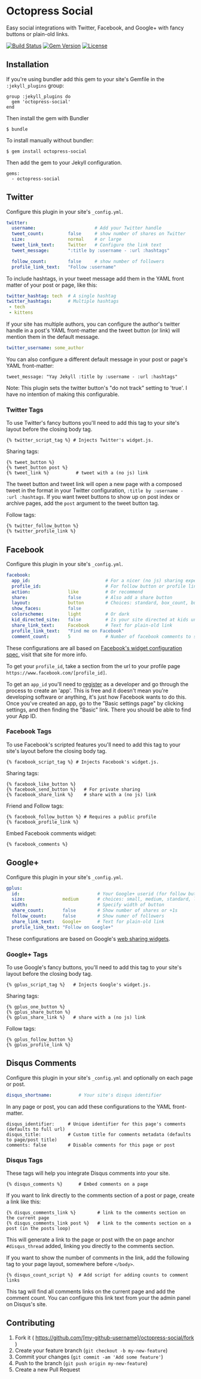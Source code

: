# Octopress Social

Easy social integrations with Twitter, Facebook, and Google+ with fancy buttons or plain-old links.

[![Build Status](http://img.shields.io/travis/octopress/social.svg)](https://travis-ci.org/octopress/social)
[![Gem Version](http://img.shields.io/gem/v/octopress-social.svg)](https://rubygems.org/gems/octopress-social)
[![License](http://img.shields.io/:license-mit-blue.svg)](http://octopress.mit-license.org)

## Installation

If you're using bundler add this gem to your site's Gemfile in the `:jekyll_plugins` group:

    group :jekyll_plugins do
      gem 'octopress-social'
    end

Then install the gem with Bundler

    $ bundle

To install manually without bundler:

    $ gem install octopress-social

Then add the gem to your Jekyll configuration.

    gems:
      - octopress-social

## Twitter

Configure this plugin in your site's `_config.yml`.

```yaml
twitter:
  username:                      # Add your Twitter handle
  tweet_count:         false     # show number of shares on Twitter
  size:                normal    # or large
  tweet_link_text:     Twitter   # Configure the link text
  tweet_message:       ":title by :username - :url :hashtags"

  follow_count:        false     # show number of followers
  profile_link_text:   "Follow :username"
```

To include hashtags, in your tweet message add them in the YAML front matter of your post or page, like this:

```yaml
twitter_hashtag: tech  # A single hashtag
twitter_hashtags:      # Multiple hashtags
 - tech
 - kittens
```

If your site has multiple authors, you can configure the author's twitter handle in a
post's YAML front-matter and the tweet button (or link) will mention them in the default message.

```yaml
twitter_username: some_author
```

You can also configure a different default message in your post or page's YAML
front-matter:

```
tweet_message: "Yay Jekyll :title by :username - :url :hashtags"
```

Note: This plugin sets the twitter button's "do not track" setting to 'true'. I have
no intention of making this configurable.

### Twitter Tags

To use Twitter's fancy buttons you'll need to add this tag to your site's layout before the closing body tag.

```
{% twitter_script_tag %} # Injects Twitter's widget.js.
```

Sharing tags:
```
{% tweet_button %}
{% tweet_button post %}
{% tweet_link %}          # tweet with a (no js) link
```

The tweet button and tweet link will open a new page with a composed tweet in the format in your Twitter configuration, `:title by :username - :url :hashtags`. If you want tweet buttons to show up on post index or archive pages, add the `post` argument to the tweet button tag.

Follow tags:

```
{% twitter_follow_button %}
{% twitter_profile_link %}
```

## Facebook

Configure this plugin in your site's `_config.yml`.

```yaml
facebook:
  app_id:                            # For a nicer (no js) sharing experience
  profile_id:                        # For follow button or profile link
  action:              like          # Or recommend
  share:               false         # Also add a share button
  layout:              button        # Choices: standard, box_count, button_count, button
  show_faces:          false
  colorscheme:         light         # Or dark
  kid_directed_site:   false         # Is your site directed at kids under 13?
  share_link_text:     Facebook      # Text for plain-old link
  profile_link_text:   "Find me on Facebook"
  comment_count:       5             # Number of facebook comments to show by default
```

These configurations are all based on [Facebook's widget configuration spec](https://developers.facebook.com/docs/plugins/), visit that site for more info.

To get your `profile_id`, take a section from the url to your profile page `https://www.facebook.com/[profile_id]`.

To get an `app_id` you'll need to [register](https://developers.facebook.com/apps) as a developer and go through the process to create an
'app'. This is free and it doesn't mean you're developing software or anything, it's just how Facebook wants to do this. Once you've
created an app, go to the "Basic settings page" by clicking settings, and then finding the "Basic" link. There you should be able to find
your App ID.

### Facebook Tags

To use Facebook's scripted features you'll need to add this tag to your site's layout before the closing body tag.

```
{% facebook_script_tag %} # Injects Facebook's widget.js.
```

Sharing tags:

```
{% facebook_like_button %}
{% facebook_send_button %}   # For private sharing
{% facebook_share_link %}    # share with a (no js) link
```

Friend and Follow tags:

```
{% facebook_follow_button %} # Requires a public profile
{% facebook_profile_link %}
```

Embed Facebook comments widget:

```
{% facebook_comments %}
```

## Google+

Configure this plugin in your site's `_config.yml`.

```yaml
gplus:
  id:                             # Your Google+ userid (for follow button or profile link)
  size:              medium       # choices: small, medium, standard, large
  width:                          # Specify width of button
  share_count:       false        # Show number of shares or +1s
  follow_count:      false        # Show numer of followers
  share_link_text:   Google+      # Text for plain-old link
  profile_link_text: "Follow on Google+"
```

These configurations are based on Google's [web sharing widgets](https://developers.google.com/+/web/+1button/).

### Google+ Tags

To use Google's fancy buttons, you'll need to add this tag to your site's layout before the closing body tag.

```
{% gplus_script_tag %}   # Injects Google's widget.js.
```

Sharing tags:

```
{% gplus_one_button %}
{% gplus_share_button %}
{% gplus_share_link %}   # share with a (no js) link
```

Follow tags:

```
{% gplus_follow_button %}
{% gplus_profile_link %}
```

## Disqus Comments

Configure this plugin in your site's `_config.yml` and optionally on each page or post.

```yaml
disqus_shortname:          # Your site's disqus identifier
```

In any page or post, you can add these configurations to the YAML front-matter.

```
disqus_identifier:     # Unique identifier for this page's comments (defaults to full url)
disqus_title:          # Custom title for comments metadata (defaults to page/post title)
comments: false        # Disable comments for this page or post
```

### Disqus Tags

These tags will help you integrate Disqus comments into your site.

```
{% disqus_comments %}      # Embed comments on a page
```

If you want to link directly to the comments section of a post or page, create a link like this:

```
{% disqus_comments_link %}        # link to the comments section on the current page
{% disqus_comments_link post %}   # link to the comments section on a post (in the posts loop)
```

This will generate a link to the page or post with the on page anchor `#disqus_thread` added, linking you directly to the comments
section.

If you want to show the number of comments in the link, add the following tag to your page layout, somewhere before `</body>`.

```
{% disqus_count_script %}  # Add script for adding counts to comment links
```

This tag will find all comments links on the current page and add the comment count. You can configure this link text from your the admin panel on Disqus's site.


## Contributing

1. Fork it ( https://github.com/[my-github-username]/octopress-social/fork )
2. Create your feature branch (`git checkout -b my-new-feature`)
3. Commit your changes (`git commit -am 'Add some feature'`)
4. Push to the branch (`git push origin my-new-feature`)
5. Create a new Pull Request
